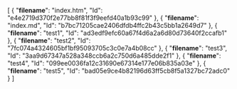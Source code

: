 [
	{
		"__filename__": "index.htm",
		"Id": "e4e2719d370f2e77bb8f81f3f9eefd40a1b93c99"
	},
	{
		"__filename__": "index.md",
		"Id": "b7bc71205cae2406dfdb4ffc2b43c5bb1a2649d7"
	},
	{
		"__filename__": "test1",
		"Id": "ad3edf9efc60a67f4d6a2a6d80d73640f2ccafb1"
	},
	{
		"__filename__": "test2",
		"Id": "7fc074a4324605bf1bf95093705c3c0e7a4b08cc"
	},
	{
		"__filename__": "test3",
		"Id": "3aa9d67347a528a348ccb6a2c750d6a485dde2f1"
	},
	{
		"__filename__": "test4",
		"Id": "099ee0036fa12c31690e67314e177e06b835a03e"
	},
	{
		"__filename__": "test5",
		"Id": "bad05e9ce4b82196d63ff5cb8f5a1327bc72adc0"
	}
]